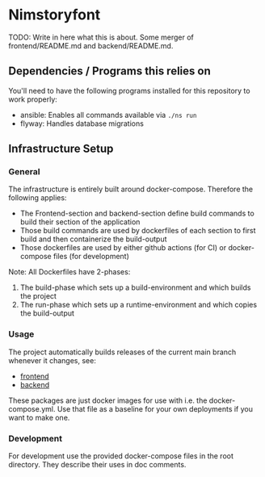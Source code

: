 # Nimstoryfont

TODO: Write in here what this is about. Some merger of frontend/README.md and backend/README.md.

## Dependencies / Programs this relies on

You'll need to have the following programs installed for this repository to work properly:

- ansible: Enables all commands available via `./ns run`
- flyway: Handles database migrations

## Infrastructure Setup

### General

The infrastructure is entirely built around docker-compose. Therefore the following applies:

- The Frontend-section and backend-section define build commands to build their section of the application
- Those build commands are used by dockerfiles of each section to first build and then containerize the build-output
- Those dockerfiles are used by either github actions (for CI) or docker-compose files (for development)

Note: All Dockerfiles have 2-phases:

1. The build-phase which sets up a build-environment and which builds the project
2. The run-phase which sets up a runtime-environment and which copies the build-output

### Usage

The project automatically builds releases of the current main branch whenever it changes, see:

- [frontend](https://github.com/users/PhilippMDoerner/packages/container/package/nginx_frontend-dev)
- [backend](https://github.com/users/PhilippMDoerner/packages/container/package/backend-dev)

These packages are just docker images for use with i.e. the docker-compose.yml.
Use that file as a baseline for your own deployments if you want to make one.

### Development

For development use the provided docker-compose files in the root directory.
They describe their uses in doc comments.
